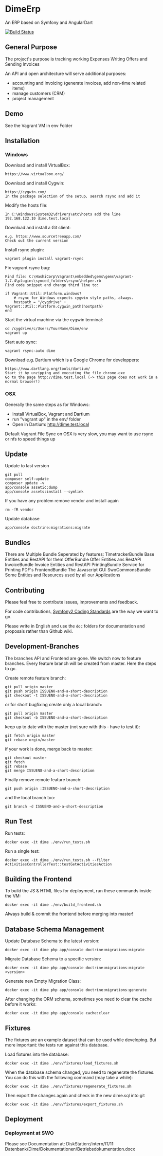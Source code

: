 # DimeErp

An ERP based on Symfony and AngularDart

[![Build Status](https://travis-ci.org/stiftungswo/Dime.svg?branch=master)](https://travis-ci.org/stiftungswo/Dime)


## General Purpose

The project's purpose is tracking working Expenses Writing Offers and Sending Invoices

An API and open architecture will serve additional purposes:

  * accounting and invoicing (generate invoices, add non-time related items)
  * manage customers (CRM)
  * project management


## Demo

See the Vagrant VM in env Folder


## Installation

### Windows

Download and install VirtualBox:

    https://www.virtualbox.org/

Download and install Cygwin:

    https://cygwin.com/
    In the package selection of the setup, search rsync and add it

Modify the hosts file:

    In C:\Windows\System32\drivers\etc\hosts add the line
    192.168.122.10 dime.test.local

Download and install a Git client:

    e.g. https://www.sourcetreeapp.com/
    Check out the current version

Install rsync plugin:

    vagrant plugin install vagrant-rsync

Fix vagrant rsync bug:

    Find file: C:\HashiCorp\Vagrant\embedded\gems\gems\vagrant-1.7.4\plugins\synced_folders\rsync\helper.rb
    Find code snippet and change third line to:  

    if Vagrant::Util::Platform.windows?
        # rsync for Windows expects cygwin style paths, always.
        hostpath = "/cygdrive" + Vagrant::Util::Platform.cygwin_path(hostpath)
    end

Start the virtual machine via the cygwin terminal:

    cd /cygdrive/c/Users/YourName/Dime/env
    vagrant up

Start auto sync:

    vagrant rsync-auto dime

Download e.g. Dartium which is a Google Chrome for developpers:

    https://www.dartlang.org/tools/dartium/
    Start it by unzipping and executing the file chrome.exe
    Go to the page http://dime.test.local (-> this page does not work in a normal browser!)


### OSX

Generally the same steps as for Windows:

  * Install VirtualBox, Vagrant and Dartium
  * run "vagrant up" in the env/ folder
  * Open in Dartium: http://dime.test.local

Default Vagrant File Sync on OSX is very slow, you may want to use rsync or nfs to speed things up


## Update

Update to last version

    git pull
    composer self-update
    composer update -v
    app/console assetic:dump
    app/console assets:install --symlink

If you have any problem remove vendor and install again

    rm -fR vendor

Update database

    app/console doctrine:migrations:migrate


## Bundles

There are Multiple Bundle Seperated by features:
    TimetrackerBundle Base Entities and RestAPI for them
    OfferBundle Offer Entities ans RestAPI
    InvoiceBundle Invoice Entities and RestAPI
    PrintingBundle Service for Printing PDF's
    FrontendBundle The Javascript GUI
    SwoCommonsBundle Some Entities and Resources used by all our Applications


## Contributing

Please feel free to contribute issues, improvements and feedback.

For code contributions, [Symfony2 Coding Standards] are the way we want to go.

Please write in English and use the `doc` folders for documentation and proposals rather than Github wiki.

[Symfony2 Coding Standards]: http://symfony.com/doc/master/contributing/code/standards.html


## Development-Branches

The branches API and Frontend are gone. We switch now to feature branches. Every feature branch will be created from master. Here the steps to go.

Create remote feature branch:

    git pull origin master
    git push origin ISSUENO-and-a-short-description
    git checkout -t ISSUENO-and-a-short-description

or for short bugfixing create only a local branch:

    git pull origin master
    git checkout -b ISSUENO-and-a-short-description

keep up to date with the master (not sure with this - have to test it):

    git fetch origin master
    git rebase orgin/master

if your work is done, merge back to master:

    git checkout master
    git fetch
    git rebase
    git merge ISSUENO-and-a-short-description

Finally remove remote feature branch:

    git push origin :ISSUENO-and-a-short-description

and the local branch too:

    git branch -d ISSUENO-and-a-short-description


## Run Test

Run tests:

    docker exec -it dime ./env/run_tests.sh

Run a single test:

    docker exec -it dime ./env/run_tests.sh --filter ActivitiesControllerTest::testGetActivitiesAction


## Building the Frontend

To build the JS & HTML files for deployment, run these commands inside the VM:

    docker exec -it dime ./env/build_frontend.sh

Always build & commit the frontend before merging into master!


## Database Schema Management

Update Database Schema to the latest version:

    docker exec -it dime php app/console doctrine:migrations:migrate

Migrate Database Schema to a specific version:

    docker exec -it dime php app/console doctrine:migrations:migrate <version>

Generate new Empty Migration Class:

    docker exec -it dime php app/console doctrine:migrations:generate

After changing the ORM schema, sometimes you need to clear the cache before it works:

    docker exec -it dime php app/console cache:clear


## Fixtures

The fixtures are an example dataset that can be used while developing. But more important: the tests run against this database.

Load fixtures into the database:

    docker exec -it dime ./env/fixtures/load_fixtures.sh

When the database schema changed, you need to regenerate the fixtures. You can do this with the following command (may take a while):

    docker exec -it dime ./env/fixtures/regenerate_fixtures.sh

Then export the changes again and check in the new dime.sql into git

    docker exec -it dime ./env/fixtures/export_fixtures.sh


## Deployment

### Deployment at SWO

Please see Documentation at: DiskStation:/intern/IT/11 Datenbank/Dime/Dokumentationen/Betriebsdokumentation.docx
